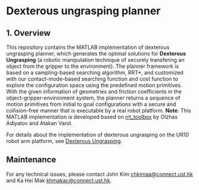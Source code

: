 # Dexterous ungrasping planner
## 1. Overview
This repository contains the MATLAB implementation of dexterous ungrasping planner, which generates the optimal solutions for **Dexterous Ungrasping** (a robotic manipulation technique of securely transfering an object from the gripper to the environment). The planner framework is based on a sampling-based searching algorithm, RRT*, and customized with our contact-mode-based searching function and cost function to explore the configuration space using the predefined motion primitives. With the given information of geometries and friction coefficients in the object-gripper-environment system, the planner returns a sequence of motion primitives from initial to goal configurations with a secure and collision-free manner that is executable by a real robot platform.
**Note**: This MATLAB implementation is developed based on [rrt_toolbox](https://github.com/olzhas/rrt_toolbox) by Olzhas Adiyatov and Atakan Varol.

For details about the implementation of dexterous ungrasping on the UR10 robot arm platform, see [Dexterous Ungrasping](https://github.com/HKUST-RML/shallow_depth_insertion).

## Maintenance
For any technical issues, please contact John Kim [chkimaa@connect.ust.hk]() and Ka Hei Mak [khmakac@connect.ust.hk]().
